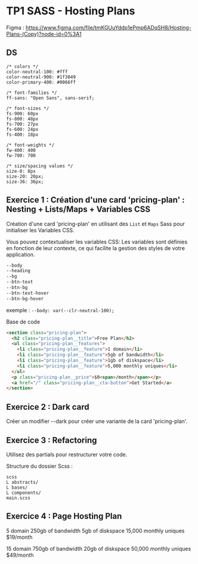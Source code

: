 # TP1 SASS - Hosting Plans

Figma : https://www.figma.com/file/tmKGUuYddp1ePmp6ADqSH8/Hosting-Plans-(Copy)?node-id=0%3A1

## DS

```
/* colors */
color-neutral-100: #fff
color-neutral-900: #1f3049
color-primary-400: #0066ff

/* font-families */
ff-sans: "Open Sans", sans-serif;

/* font-sizes */
fs-900: 60px
fs-800: 48px
fs-700: 27px
fs-600: 24px
fs-400: 18px

/* font-weights */
fw-400: 400
fw-700: 700

/* size/spacing values */
size-8: 8px
size-20: 20px;
size-36: 36px;
```

## Exercice 1 : Création d'une card 'pricing-plan' : Nesting + Lists/Maps + Variables CSS

Création d'une card 'pricing-plan' en utilisant des `List` et `Maps` Sass pour initialiser les Variables CSS.

Vous pouvez contextualiser les variables CSS:
Les variables sont définies en fonction de leur contexte, ce qui facilite la gestion des styles de votre application.

```css
--body
--heading
--bg
--btn-text
--btn-bg
--btn-text-hover
--btn-bg-hover
```

exemple : `--body: var(--clr-neutral-100);`

Base de code

```html
<section class="pricing-plan">
  <h2 class="pricing-plan__title">Free Plan</h2>
  <ul class="pricing-plan__features">
    <li class="pricing-plan__feature">1 domain</li>
    <li class="pricing-plan__feature">5gb of bandwidth</li>
    <li class="pricing-plan__feature">1gb of diskspace</li>
    <li class="pricing-plan__feature">5,000 monthly uniques</li>
  </ul>
  <p class="pricing-plan__price">$0<span>/month</span></p>
  <a href="/" class="pricing-plan__cta-button">Get Started</a>
</section>
```

## Exercice 2 : Dark card

Créer un modifier --dark pour créer une variante de la card 'pricing-plan'.

## Exercice 3 : Refactoring

Utilisez des partials pour restructurer votre code.

Structure du dossier Scss :
```
scss
L abstracts/
L bases/
L components/
main.scss
```

## Exercice 4 : Page Hosting Plan

5 domain
250gb of bandwidth
5gb of diskspace
15,000 monthly uniques
$19/month

15 domain
750gb of bandwidth
20gb of diskspace
50,000 monthly uniques
$49/month
